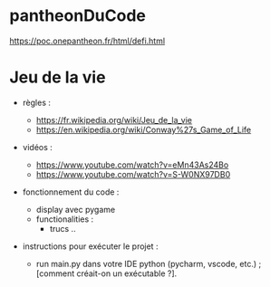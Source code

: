 # pantheonDuCode
https://poc.onepantheon.fr/html/defi.html

# Jeu de la vie
- règles : 
  - https://fr.wikipedia.org/wiki/Jeu_de_la_vie
  - https://en.wikipedia.org/wiki/Conway%27s_Game_of_Life
- vidéos :
  - https://www.youtube.com/watch?v=eMn43As24Bo
  - https://www.youtube.com/watch?v=S-W0NX97DB0


- fonctionnement du code :
  - display avec pygame
  - functionalities :
    - trucs .. 

- instructions pour exécuter le projet :
  - run main.py dans votre IDE python (pycharm, vscode, etc.) ; [comment créait-on un exécutable ?].
